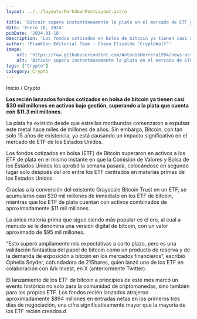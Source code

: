 ```yaml
---
layout: ../../layouts/MarkdownPostLayout.astro

title: 'Bitcoin supera instantáneamente la plata en el mercado de ETF y sigue solo al oro entre las materias primas'
date: 'Enero 18, 2024'
pubDate: '2024-01-18'
description: 'Los fondos cotizados en bolsa de bitcoin ya tienen casi $30 mil millones en activos bajo gestión, superando a la plata que cuenta con $11.3 mil millones.'
author: 'Plankton Editorial Team - Chava Elizalde "CryptoWolf"'
image:
    url: 'https://raw.githubusercontent.com/AntonioHerrera1994/news-astro/master/src/assets/crypto/crypto8.webp'
    alt: 'Bitcoin supera instantáneamente la plata en el mercado de ETF y sigue solo al oro entre las materias primas'
tags: ["Crypto"]
category: Crypto
---
```


<span><a href="/" style="text-decoration:none;color:#0F1416">Inicio</a> / <a href="/crypto" style="text-decoration:none;color:#0F1416">Crypto</a></span>


<p style="font-weight: bold;">Los recién lanzados fondos cotizados en bolsa de bitcoin ya tienen casi $30 mil millones en activos bajo gestión, superando a la plata que cuenta con $11.3 mil millones.</p>

La plata ha existido desde que estrellas moribundas comenzaron a expulsar este metal hace miles de millones de años. Sin embargo, Bitcoin, con tan solo 15 años de existencia, ya está causando un impacto significativo en el mercado de ETF de los Estados Unidos.

Los fondos cotizados en bolsa (ETF) de Bitcoin superaron en activos a los ETF de plata en el mismo instante en que la Comisión de Valores y Bolsa de los Estados Unidos los aprobó la semana pasada, colocándose en segundo lugar solo después del oro entre los ETF centrados en materias primas de los Estados Unidos.

Gracias a la conversión del existente Grayscale Bitcoin Trust en un ETF, se acumularon casi $30 mil millones de inmediato en los ETF de bitcoin, mientras que los ETF de plata cuentan con activos combinados de aproximadamente $11 mil millones.

La única materia prima que sigue siendo más popular es el oro, al cual a menudo se le denomina una versión digital de bitcoin, con un valor aproximado de $95 mil millones.

“Esto superó ampliamente mis expectativas a corto plazo, pero es una validación fantástica del papel de bitcoin como un producto de reserva y de la demanda de exposición a bitcoin en los mercados financieros“, escribió Ophelia Snyder, cofundadora de 21Shares, quien lanzó uno de los ETF en colaboración con Ark Invest, en X (anteriormente Twitter).

El lanzamiento de los ETF de bitcoin a principios de este mes marcó un evento histórico no solo para la comunidad de criptomonedas, sino también para los propios ETF. Los fondos recién lanzados atrajeron aproximadamente $894 millones en entradas netas en los primeros tres días de negociación, una cifra significativamente mayor que la mayoría de los ETF recién creados.d